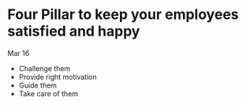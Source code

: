 <h1>Four Pillar to keep your employees satisfied and happy</h1>
<date> Mar 16 <date>

+ Challenge them 
+ Provide right motivation
+ Guide them
+ Take care of them
